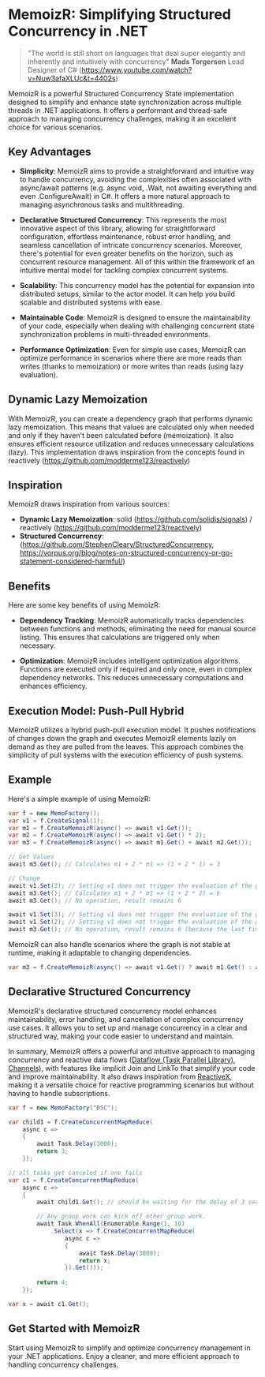 # MemoizR: Simplifying Structured Concurrency in .NET

> "The world is still short on languages that deal super elegantly and inherently and intuitively with concurrency" **Mads Torgersen** Lead Designer of C# (https://www.youtube.com/watch?v=Nuw3afaXLUc&t=4402s)

MemoizR is a powerful Structured Concurrency State implementation designed to simplify and enhance state synchronization across multiple threads in .NET applications. It offers a performant and thread-safe approach to managing concurrency challenges, making it an excellent choice for various scenarios.

## Key Advantages

- **Simplicity**: MemoizR aims to provide a straightforward and intuitive way to handle concurrency, avoiding the complexities often associated with async/await patterns (e.g. async void, .Wait, not awaiting everything and even .ConfigureAwait) in C#. It offers a more natural approach to managing asynchronous tasks and multithreading.

- **Declarative Structured Concurrency**: This represents the most innovative aspect of this library, allowing for straightforward configuration, effortless maintenance, robust error handling, and seamless cancellation of intricate concurrency scenarios. Moreover, there's potential for even greater benefits on the horizon, such as concurrent resource management. All of this within the framework of an intuitive mental model for tackling complex concurrent systems.

- **Scalability**: This concurrency model has the potential for expansion into distributed setups, similar to the actor model. It can help you build scalable and distributed systems with ease.

- **Maintainable Code**: MemoizR is designed to ensure the maintainability of your code, especially when dealing with challenging concurrent state synchronization problems in multi-threaded environments.

- **Performance Optimization**: Even for simple use cases, MemoizR can optimize performance in scenarios where there are more reads than writes (thanks to memoization) or more writes than reads (using lazy evaluation).

## Dynamic Lazy Memoization

With MemoizR, you can create a dependency graph that performs dynamic lazy memoization. This means that values are calculated only when needed and only if they haven't been calculated before (memoization). It also ensures efficient resource utilization and reduces unnecessary calculations (lazy). This implementation draws inspiration from the concepts found in reactively (https://github.com/modderme123/reactively)

## Inspiration

MemoizR draws inspiration from various sources:

- **Dynamic Lazy Memoization**:  solid (https://github.com/solidjs/signals) / reactively (https://github.com/modderme123/reactively)
- **Structured Concurrency**: (https://github.com/StephenCleary/StructuredConcurrency, https://vorpus.org/blog/notes-on-structured-concurrency-or-go-statement-considered-harmful/)

##  Benefits
Here are some key benefits of using MemoizR:

- **Dependency Tracking**: MemoizR automatically tracks dependencies between functions and methods, eliminating the need for manual source listing. This ensures that calculations are triggered only when necessary.

- **Optimization**: MemoizR includes intelligent optimization algorithms. Functions are executed only if required and only once, even in complex dependency networks. This reduces unnecessary computations and enhances efficiency.

## Execution Model: Push-Pull Hybrid

MemoizR utilizes a hybrid push-pull execution model. It pushes notifications of changes down the graph and executes MemoizR elements lazily on demand as they are pulled from the leaves. This approach combines the simplicity of pull systems with the execution efficiency of push systems.

## Example

Here's a simple example of using MemoizR:

```csharp
var f = new MemoFactory();
var v1 = f.CreateSignal(1);
var m1 = f.CreateMemoizR(async() => await v1.Get());
var m2 = f.CreateMemoizR(async() => await v1.Get() * 2);
var m3 = f.CreateMemoizR(async() => await m1.Get() + await m2.Get());

// Get Values
await m3.Get(); // Calculates m1 + 2 * m1 => (1 + 2 * 1) = 3

// Change
await v1.Set(2); // Setting v1 does not trigger the evaluation of the graph
await m3.Get(); // Calculates m1 + 2 * m1 => (1 + 2 * 2) = 6
await m3.Get(); // No operation, result remains 6

await v1.Set(3); // Setting v1 does not trigger the evaluation of the graph
await v1.Set(2); // Setting v1 does not trigger the evaluation of the graph
await m3.Get(); // No operation, result remains 6 (because the last time the graph was evaluated, v1 was already 2)
```

MemoizR can also handle scenarios where the graph is not stable at runtime, making it adaptable to changing dependencies.

```cs
var m3 = f.CreateMemoizR(async() => await v1.Get() ? await m1.Get() : await m2.Get());
```

## Declarative Structured Concurrency
MemoizR's declarative structured concurrency model enhances maintainability, error handling, and cancellation of complex concurrency use cases. It allows you to set up and manage concurrency in a clear and structured way, making your code easier to understand and maintain.

In summary, MemoizR offers a powerful and intuitive approach to managing concurrency and reactive data flows ([Dataflow (Task Parallel Library)](https://learn.microsoft.com/en-us/dotnet/standard/parallel-programming/dataflow-task-parallel-library), [Channels](https://learn.microsoft.com/en-us/dotnet/core/extensions/channels)), with features like implicit Join and LinkTo that simplify your code and improve maintainability. It also draws inspiration from [ReactiveX](https://github.com/dotnet/reactive), making it a versatile choice for reactive programming scenarios but without having to handle subscriptions.

```cs
var f = new MemoFactory("DSC");

var child1 = f.CreateConcurrentMapReduce(
    async c =>
    {
        await Task.Delay(3000);
        return 3;
    });

// all tasks get canceled if one fails
var c1 = f.CreateConcurrentMapReduce(
    async c =>
    {
        await child1.Get(); // should be waiting for the delay of 3 seconds but does not...

        // Any group work can kick off other group work.
        await Task.WhenAll(Enumerable.Range(1, 10)
            .Select(x => f.CreateConcurrentMapReduce(
                async c =>
                {
                    await Task.Delay(3000);
                    return x;
                }).Get()));
        
        return 4;
    });

var x = await c1.Get();

```

## Get Started with MemoizR

Start using MemoizR to simplify and optimize concurrency management in your .NET applications. Enjoy a cleaner, and more efficient approach to handling concurrency challenges.